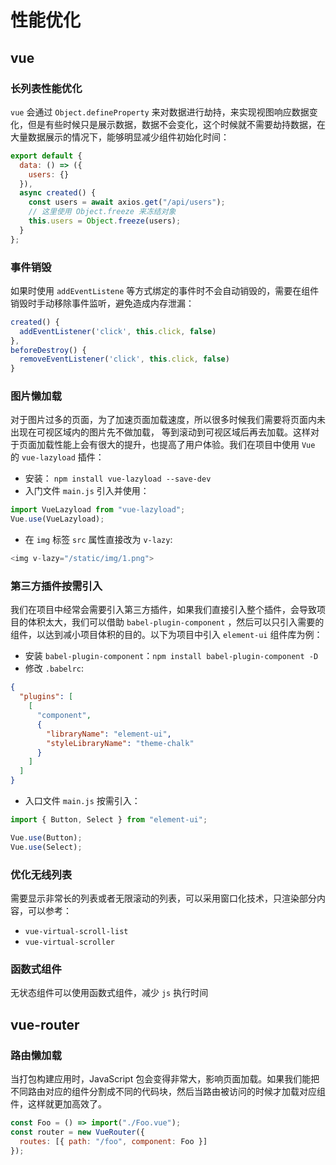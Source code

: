 # 性能优化

## vue

### 长列表性能优化

`vue` 会通过 `Object.defineProperty` 来对数据进行劫持，来实现视图响应数据变化，但是有些时候只是展示数据，数据不会变化，这个时候就不需要劫持数据，在大量数据展示的情况下，能够明显减少组件初始化时间：

```js
export default {
  data: () => ({
    users: {}
  }),
  async created() {
    const users = await axios.get("/api/users");
    // 这里使用 Object.freeze 来冻结对象
    this.users = Object.freeze(users);
  }
};
```

### 事件销毁

如果时使用 `addEventListene` 等方式绑定的事件时不会自动销毁的，需要在组件销毁时手动移除事件监听，避免造成内存泄漏：

```js
created() {
  addEventListener('click', this.click, false)
},
beforeDestroy() {
  removeEventListener('click', this.click, false)
}
```

### 图片懒加载

对于图片过多的页面，为了加速页面加载速度，所以很多时候我们需要将页面内未出现在可视区域内的图片先不做加载， 等到滚动到可视区域后再去加载。这样对于页面加载性能上会有很大的提升，也提高了用户体验。我们在项目中使用 `Vue` 的 `vue-lazyload` 插件：

- 安装： `npm install vue-lazyload --save-dev`
- 入门文件 `main.js` 引入并使用：

```js
import VueLazyload from "vue-lazyload";
Vue.use(VueLazyload);
```

- 在 `img` 标签 `src` 属性直接改为 `v-lazy`:

```js
<img v-lazy="/static/img/1.png">
```

### 第三方插件按需引入

我们在项目中经常会需要引入第三方插件，如果我们直接引入整个插件，会导致项目的体积太大，我们可以借助 `babel-plugin-component` ，然后可以只引入需要的组件，以达到减小项目体积的目的。以下为项目中引入 `element-ui` 组件库为例：

- 安装 `babel-plugin-component`：`npm install babel-plugin-component -D`
- 修改 `.babelrc`:

```json
{
  "plugins": [
    [
      "component",
      {
        "libraryName": "element-ui",
        "styleLibraryName": "theme-chalk"
      }
    ]
  ]
}
```

- 入口文件 `main.js` 按需引入：

```js
import { Button, Select } from "element-ui";

Vue.use(Button);
Vue.use(Select);
```

### 优化无线列表

需要显示非常长的列表或者无限滚动的列表，可以采用窗口化技术，只渲染部分内容，可以参考：

- `vue-virtual-scroll-list`
- `vue-virtual-scroller`

### 函数式组件

无状态组件可以使用函数式组件，减少 `js` 执行时间

## vue-router

### 路由懒加载

当打包构建应用时，JavaScript 包会变得非常大，影响页面加载。如果我们能把不同路由对应的组件分割成不同的代码块，然后当路由被访问的时候才加载对应组件，这样就更加高效了。

```js
const Foo = () => import("./Foo.vue");
const router = new VueRouter({
  routes: [{ path: "/foo", component: Foo }]
});
```

